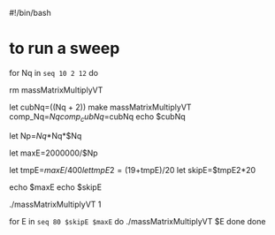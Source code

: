 #!/bin/bash

# to run a sweep
for Nq in `seq 10 2 12`
do

  rm massMatrixMultiplyVT

  let cubNq=$(($Nq + 2))
  make massMatrixMultiplyVT comp_Nq=$Nq comp_cubNq=$cubNq
  echo $cubNq

  let Np=$Nq*$Nq*$Nq
  
  let maxE=2000000/$Np

  let tmpE=$maxE/400
  let tmpE2=(19+$tmpE)/20
  let skipE=$tmpE2*20
  
  echo $maxE
  echo $skipE

  ./massMatrixMultiplyVT 1
  
  for E in `seq 80 $skipE $maxE`
  do
    ./massMatrixMultiplyVT $E
  done
done
      
